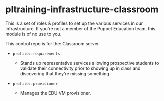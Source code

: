 # pltraining-infrastructure-classroom

This is a set of roles & profiles to set up the various services in our
infrastructure.  If you're not a member of the Puppet Education team, this
module is of no use to you.

This control repo is for the: Classroom server

* `profile::requirements`
    * Stands up representative services allowing prospective students to validate
      their connectivity prior to showing up in class and discovering that they're
      missing something.
      
* `profile::provisioner`
    * Manages the EDU VM provisioner.
